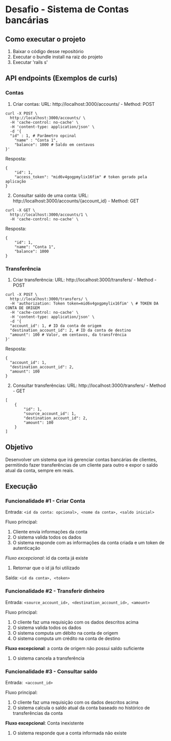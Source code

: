 # Desafio - Sistema de Contas bancárias

## Como executar o projeto
1. Baixar o código desse repositório
2. Executar o bundle install na raiz do projeto
3. Executar 'rails s'

## API endpoints (Exemplos de curls)

### Contas
1. Criar contas: URL: http://localhost:3000/accounts/ - Method: POST
```shell
curl -X POST \
  http://localhost:3000/accounts/ \
  -H 'cache-control: no-cache' \
  -H 'content-type: application/json' \
  -d '{
  "id" : 1, # Parâmetro opcinal
	"name" : "Conta 1",
	"balance": 1000 # Saldo em centavos
}'
```
Resposta:
```
{
    "id": 1,
    "access_token": "mid6v4gogpmylix16fim" # token gerado pela aplicação
}
```
2. Consultar saldo de uma conta: URL: http://localhost:3000/accounts/{account_id} - Method: GET
```shell
curl -X GET \
  http://localhost:3000/accounts/1 \
  -H 'cache-control: no-cache' \
```
Resposta:
```
{
    "id": 1,
    "name": "Conta 1",
    "balance": 1000
}
```
### Transferência
1. Criar transferência: URL: http://localhost:3000/transfers/ - Method - POST
```shell
curl -X POST \
  http://localhost:3000/transfers/ \
  -H 'authorization: Token token=mid6v4gogpmylix16fim' \ # TOKEN DA CONTA DE ORIGEM
  -H 'cache-control: no-cache' \
  -H 'content-type: application/json' \
  -d '{
  "account_id": 1, # ID da conta de origem
  "destination_account_id": 2, # ID da conta de destino
  "amount": 100 # Valor, em centavos, da transfrência
}'
```
Resposta:
```
{
  "account_id": 1,
  "destination_account_id": 2, 
  "amount": 100
}
```
2. Consultar transferências: URL: http://localhost:3000/transfers/ - Method - GET
```shell
[
    {
        "id": 1,
        "source_account_id": 1,
        "destination_account_id": 2,
        "amount": 100
    }
]
```

## Objetivo

Desenvolver um sistema que irá gerenciar contas bancárias de clientes, permitindo fazer transferências de um cliente para outro e expor o saldo atual da conta, sempre em reais.

## Execução

### Funcionalidade #1 - Criar Conta

Entrada: `<id da conta: opcional>, <nome da conta>, <saldo inicial>`

Fluxo principal:

1. Cliente envia informações da conta
2. O sistema valida todos os dados
3. O sistema responde com as informações da conta criada e um token de autenticação

*Fluxo excepcional*: id da conta já existe

1. Retornar que o id já foi utilizado

Saída: `<id da conta>, <token>`

### Funcionalidade #2 - Transferir dinheiro

Entrada: ​ `<source_account_id>, <destination_account_id>, <amount>`

Fluxo principal:

1. O cliente faz uma requisição com os dados descritos acima
2. O sistema valida todos os dados
3. O sistema computa um débito na conta de origem
4. O sistema computa um crédito na conta de destino

**Fluxo excepcional**: a conta de origem não possui saldo suficiente

1. O sistema cancela a transferência

### Funcionalidade #3 - Consultar saldo
Entrada: ​ `<account_id>`

Fluxo principal:
1. O cliente faz uma requisição com os dados descritos acima
2. O sistema calcula o saldo atual da conta baseado no histórico de transferências
da conta

**Fluxo excepcional**: Conta inexistente
1. O sistema responde que a conta informada não existe

